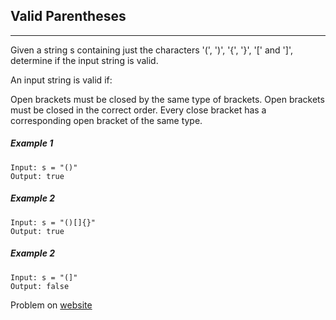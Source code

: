 ## Valid Parentheses
---

Given a string s containing just the characters '(', ')', '{', '}', '[' and ']', determine if the input string is valid.

An input string is valid if:

Open brackets must be closed by the same type of brackets.
Open brackets must be closed in the correct order.
Every close bracket has a corresponding open bracket of the same type.

##### Example 1

```
Input: s = "()"
Output: true
```
##### Example 2

```
Input: s = "()[]{}"
Output: true
```

##### Example 2

```
Input: s = "(]"
Output: false
```

Problem on [website](https://leetcode.com/problems/valid-parentheses/) 



